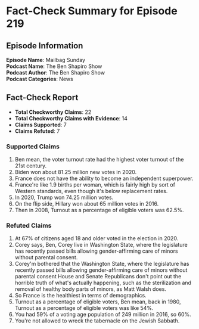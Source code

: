 # Fact-Check Summary for Episode 219

## Episode Information

**Episode Name**: Mailbag Sunday  
**Podcast Name**: The Ben Shapiro Show  
**Podcast Author**: The Ben Shapiro Show  
**Podcast Categories**: News

## Fact-Check Report

- **Total Checkworthy Claims**: 22
- **Total Checkworthy Claims with Evidence**: 14
- **Claims Supported**: 7
- **Claims Refuted**: 7

### Supported Claims

1. Ben mean, the voter turnout rate had the highest voter turnout of the 21st century.
2. Biden won about 81.25 million new votes in 2020.
3. France does not have the ability to become an independent superpower.
4. France're like 1.9 births per woman, which is fairly high by sort of Western standards, even though it's below replacement rates.
5. In 2020, Trump won 74.25 million votes.
6. On the flip side, Hillary won about 65 million votes in 2016.
7. Then in 2008, Turnout as a percentage of eligible voters was 62.5%.

### Refuted Claims

1. At 67% of citizens aged 18 and older voted in the election in 2020.
2. Corey says, Ben, Corey live in Washington State, where the legislature has recently passed bills allowing gender-affirming care of minors without parental consent.
3. Corey'm bothered that the Washington State, where the legislature has recently passed bills allowing gender-affirming care of minors without parental consent House and Senate Republicans don't point out the horrible truth of what's actually happening, such as the sterilization and removal of healthy body parts of minors, as Matt Walsh does.
4. So France is the healthiest in terms of demographics.
5. Turnout as a percentage of eligible voters, Ben mean, back in 1980, Turnout as a percentage of eligible voters was like 54%.
6. You had 59% of a voting age population of 249 million in 2016, so 60%.
7. You're not allowed to wreck the tabernacle on the Jewish Sabbath.

